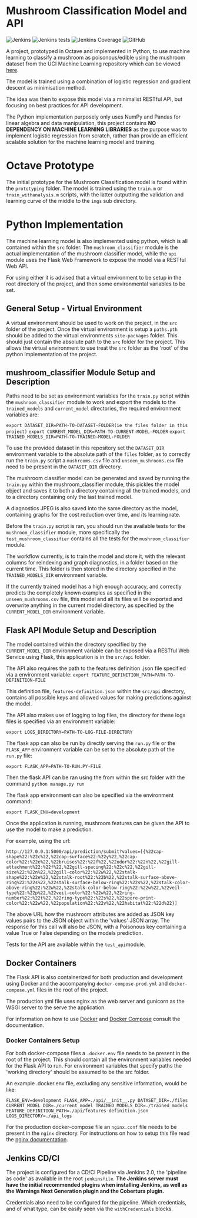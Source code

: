 # Mushroom Classification Model and API

![Jenkins](https://img.shields.io/jenkins/build?jobUrl=http%3A%2F%2F68.183.37.154%3A8080%2Fjob%2FMushroom_Classification_API%2Fjob%2Fmaster%2F)  ![Jenkins tests](https://img.shields.io/jenkins/tests?compact_message&failed_label=failed&jobUrl=http%3A%2F%2F68.183.37.154%3A8080%2Fjob%2FMushroom_Classification_API%2Fjob%2Fmaster%2F&passed_label=passed) ![Jenkins Coverage](https://img.shields.io/jenkins/coverage/cobertura?jobUrl=http%3A%2F%2F68.183.37.154%3A8080%2Fjob%2FMushroom_Classification_API%2Fjob%2Fmaster%2F) ![GitHub](https://img.shields.io/github/license/CallumHoughton18/Mushroom-Classification)

A project, prototyped in Octave and implemented in Python, to use machine learning to classify a mushroom as poisonous/edible using the mushroom dataset from the UCI Machine Learning repository which can be viewed [here](https://www.kaggle.com/uciml/mushroom-classification).

The model is trained using a combination of logistic regression and gradient descent as minimisation method.

The idea was then to expose this model via a minimalist RESTful API, but focusing on best practices for API development.

The Python implementation purposely only uses NumPy and Pandas for linear algebra and data manipulation, this project contains **NO DEPENDENCY ON MACHINE LEARNING LIBRARIES** as the purpose was to implement logistic regression from scratch, rather than provide an efficient scalable solution for the machine learning model and training.

# Octave Prototype

The initial prototype for the Mushroom Classification model is found within the `prototyping` folder. The model is trained using the `train.m` or `train_withanalysis.m` scripts, with the latter outputting the validation and learning curve of the middle to the `imgs` sub directory.

# Python Implementation

The machine learning model is also implemented using python, which is all contained within the `src` folder. The `mushroom_classifier`  module is the actual implementation of the mushroom classifier model, while the `api` module uses the Flask Web Framework to expose the model via a RESTful Web API. 

For using either it is advised that a virtual environment to be setup in the root directory of the project, and then some environmental variables to be set.

## General Setup - Virtual Environment

A virtual environment should be used to work on the project, in the `src` folder of the project. Once the virtual environment is setup a `paths.pth` should be added to the virtual environments `site-packages` folder. This should just contain the absolute path to the `src` folder for the project. This allows the virtual environment to use treat the `src` folder as the 'root' of the python implementation of the project.

## mushroom_classifier Module Setup and Description

Paths need to be set as environment variables for the `train.py` script within the `mushroom_classifier` module to work and export the models to the `trained_models` and `current_model` directories, the required environment variables are:

`export DATASET_DIR=PATH-TO-DATASET-FOLDER(ie the files folder in this project)`
`export CURRENT_MODEL_DIR=PATH-TO-CURRENT-MODEL-FOLDER`
`export TRAINED_MODELS_DIR=PATH-TO-TRAINED-MODEL-FOLDER`

To use the provided dataset in this repository set the `DATASET_DIR` environment variable to the absolute path of the `files` folder, as to correctly run the `train.py` script a `mushrooms.csv` file and `unseen_mushrooms.csv` file need to be present in the `DATASET_DIR` directory.

The mushroom classifier model can be generated and saved by running the `train.py` within the mushroom_classifier module, this pickles the model object and saves it to both a directory containing all the trained models, and to a directory containing only the last trained model.

A diagnostics JPEG is also saved into the same directory as the model, containing graphs for the cost reduction over time, and its learning rate.

Before the `train.py` script is ran, you should run the available tests for the `mushroom_classifier` module, more specifically the `test_mushroom_classifier` contains all the tests for the `mushroom_classifier` module.

The workflow currently, is to train the model and store it, with the relevant columns for reindexing and graph diagnostics, in a folder based on the current time. This folder is then stored in the directory specified in the `TRAINED_MODELS_DIR` environment variable. 

If the currently trained model has a high enough accuracy, and correctly predicts the completely known examples as specified in the `unseen_mushrooms.csv` file, this model and all its files will be exported and overwrite anything in the current model directory, as specified by the `CURRENT_MODEL_DIR` environment variable.

## Flask API Module Setup and Description

The model contained within the directory specified by the `CURRENT_MODEL_DIR` environment variable can be exposed via a RESTful Web Service using Flask, this application is in the `src/api` folder.

The API also requires the path to the features definition .json file specified via a environment variable:
`export FEATURE_DEFINITION_PATH=PATH-TO-DEFINITION-FILE`

This definition file, `features-definition.json` within the `src/api` directory, contains all possible keys and allowed values for making predictions against the model.

The API also makes use of logging to log files, the directory for these logs files is specified via an environment variable:

`export LOGS_DIRECTORY=PATH-TO-LOG-FILE-DIRECTORY`

The flask app can also be run by directly serving the `run.py` file or the `FLASK_APP` environment variable can be set to the absolute path of the `run.py` file:

`export FLASK_APP=PATH-TO-RUN.PY-FILE`

Then the flask API can be ran using the from within the src folder with the command `python manage.py run`

The flask app environment can also be specified via the environment command:

`export FLASK_ENV=development`

Once the application is running, mushroom features can be given the API to use the model to make a prediction.

For example, using the url:

`http://127.0.0.1:5000/api/prediction/submit?values=[{%22cap-shape%22:%22c%22,%22cap-surface%22:%22y%22,%22cap-color%22:%22e%22,%22bruises%22:%22f%22,%22odor%22:%22n%22,%22gill-attachment%22:%22f%22,%22gill-spacing%22:%22c%22,%22gill-size%22:%22n%22,%22gill-color%22:%22w%22,%22stalk-shape%22:%22e%22,%22stalk-root%22:%22b%22,%22stalk-surface-above-ring%22:%22s%22,%22stalk-surface-below-ring%22:%22s%22,%22stalk-color-above-ring%22:%22w%22,%22stalk-color-below-ring%22:%22w%22,%22veil-type%22:%22p%22,%22veil-color%22:%22w%22,%22ring-number%22:%22t%22,%22ring-type%22:%22s%22,%22spore-print-color%22:%22w%22,%22population%22:%22v%22,%22habitat%22:%22d%22}]`

The above URL how the mushroom attributes are added as JSON key values pairs to the JSON object within the 'values' JSON array. The response for this call will also be JSON, with a Poisonous key containing a value True or False depending on the models prediction.

Tests for the API are available within the `test_api`module.

## Docker Containers

The Flask API is also containerized for both production and development using Docker and the accompanying `docker-compose-prod.yml` and `docker-compose.yml` files in the root of the project.

The production yml file uses nginx as the web server and gunicorn as the WSGI server to the serve the application.

For information on how to use [Docker](https://docs.docker.com/) and [Docker Compose](https://docs.docker.com/compose/) consult the documentation.

### Docker Containers Setup

For both docker-compose files a `.docker.env` file needs to be present in the root of the project. This should contain all the environment variables needed for the Flask API to run. For environment variables that specify paths the 'working directory' should be assumed to be the src folder. 

An example .docker.env file, excluding any sensitive information, would be like:

`FLASK_ENV=development
FLASK_APP=./api/__init__.py
DATASET_DIR=./files
CURRENT_MODEL_DIR=./current_model
TRAINED_MODELS_DIR=./trained_models
FEATURE_DEFINITION_PATH=./api/features-definition.json
LOGS_DIRECTORY=./api_logs`

For the production docker-compose file an `nginx.conf` file needs to be present in the `nginx` directory. For instructions on how to setup this file read the [nginx documentation](https://www.linode.com/docs/web-servers/nginx/nginx-installation-and-basic-setup/).

## Jenkins CD/CI

The project is configured for a CD/CI Pipeline via Jenkins 2.0, the 'pipeline as code' as available in the root `jenkinsfile`. 
**The Jenkins server must have the initial recommended plugins when installing Jenkins, as well as the Warnings Next Generation plugin and the Cobertura plugin.**

Credentials also need to be configured for the pipeline. Which credentials, and of what type, can be easily seen via the `withCredentials` blocks.

